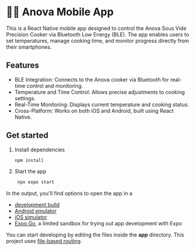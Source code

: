 # 🧑‍🍳 Anova Mobile App

This is a React Native mobile app designed to control the Anova Sous Vide Precision Cooker via Bluetooth Low Energy (BLE). The app enables users to set temperatures, manage cooking time, and monitor progress directly from their smartphones.

## Features
- BLE Integration: Connects to the Anova cooker via Bluetooth for real-time control and monitoring.
- Temperature and Time Control: Allows precise adjustments to cooking settings.
- Real-Time Monitoring: Displays current temperature and cooking status.
- Cross-Platform: Works on both iOS and Android, built using React Native.

## Get started

1. Install dependencies

   ```bash
   npm install
   ```

2. Start the app

   ```bash
    npx expo start
   ```

In the output, you'll find options to open the app in a

- [development build](https://docs.expo.dev/develop/development-builds/introduction/)
- [Android emulator](https://docs.expo.dev/workflow/android-studio-emulator/)
- [iOS simulator](https://docs.expo.dev/workflow/ios-simulator/)
- [Expo Go](https://expo.dev/go), a limited sandbox for trying out app development with Expo

You can start developing by editing the files inside the **app** directory. This project uses [file-based routing](https://docs.expo.dev/router/introduction).
